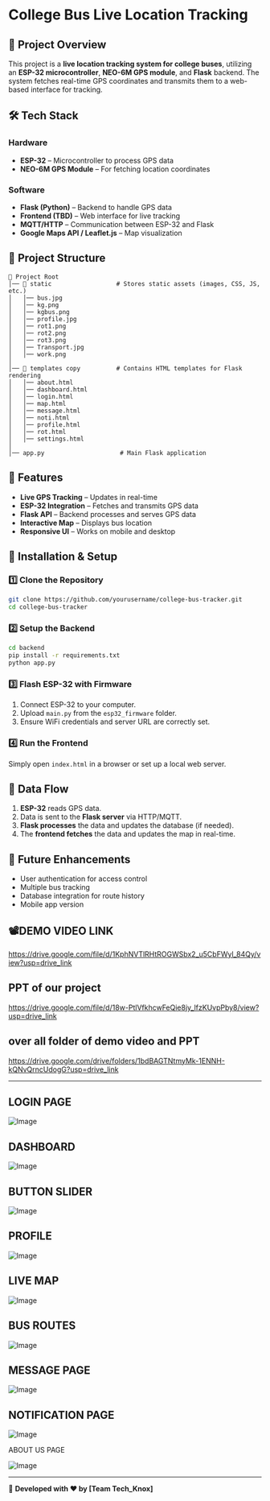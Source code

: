 # College Bus Live Location Tracking

## 📌 Project Overview
This project is a **live location tracking system for college buses**, utilizing an **ESP-32 microcontroller**, **NEO-6M GPS module**, and **Flask** backend. The system fetches real-time GPS coordinates and transmits them to a web-based interface for tracking.

## 🛠️ Tech Stack
### **Hardware**
- **ESP-32** – Microcontroller to process GPS data
- **NEO-6M GPS Module** – For fetching location coordinates

### **Software**
- **Flask (Python)** – Backend to handle GPS data
- **Frontend (TBD)** – Web interface for live tracking
- **MQTT/HTTP** – Communication between ESP-32 and Flask
- **Google Maps API / Leaflet.js** – Map visualization

## 📂 Project Structure
```
📁 Project Root
│── 📁 static                  # Stores static assets (images, CSS, JS, etc.)
│   │── bus.jpg
│   │── kg.png
│   │── kgbus.png
│   │── profile.jpg
│   │── rot1.png
│   │── rot2.png
│   │── rot3.png
│   │── Transport.jpg
│   │── work.png
│
│── 📁 templates copy          # Contains HTML templates for Flask rendering
│   │── about.html
│   │── dashboard.html
│   │── login.html
│   │── map.html
│   │── message.html
│   │── noti.html
│   │── profile.html
│   │── rot.html
│   │── settings.html
│
│── app.py                     # Main Flask application
```

## 🚀 Features
- **Live GPS Tracking** – Updates in real-time
- **ESP-32 Integration** – Fetches and transmits GPS data
- **Flask API** – Backend processes and serves GPS data
- **Interactive Map** – Displays bus location
- **Responsive UI** – Works on mobile and desktop

## 🔧 Installation & Setup
### **1️⃣ Clone the Repository**
```bash
git clone https://github.com/yourusername/college-bus-tracker.git
cd college-bus-tracker
```

### **2️⃣ Setup the Backend**
```bash
cd backend
pip install -r requirements.txt
python app.py
```

### **3️⃣ Flash ESP-32 with Firmware**
1. Connect ESP-32 to your computer.
2. Upload `main.py` from the `esp32_firmware` folder.
3. Ensure WiFi credentials and server URL are correctly set.

### **4️⃣ Run the Frontend**
Simply open `index.html` in a browser or set up a local web server.

## 📡 Data Flow
1. **ESP-32** reads GPS data.
2. Data is sent to the **Flask server** via HTTP/MQTT.
3. **Flask processes** the data and updates the database (if needed).
4. The **frontend fetches** the data and updates the map in real-time.

## 🎯 Future Enhancements
- User authentication for access control
- Multiple bus tracking
- Database integration for route history
- Mobile app version

## 📽️DEMO VIDEO LINK
https://drive.google.com/file/d/1KphNVTlRHtROGWSbx2_u5CbFWyl_84Qy/view?usp=drive_link

## PPT of our project
https://drive.google.com/file/d/18w-PtlVfkhcwFeQie8jy_lfzKUvpPby8/view?usp=drive_link

## over all folder of demo video and PPT
https://drive.google.com/drive/folders/1bdBAGTNtmyMk-1ENNH-kQNvQrncUdogG?usp=drive_link

---

## LOGIN PAGE

![Image](https://github.com/user-attachments/assets/2bfda925-ed04-4357-afaf-da1c5a4df62b)

## DASHBOARD

![Image](https://github.com/user-attachments/assets/42d4a805-4faf-4d23-868c-f8a89d5e4290)

## BUTTON SLIDER

![Image](https://github.com/user-attachments/assets/d59eb8df-061b-43cc-a161-39700fd92ca7)

## PROFILE

![Image](https://github.com/user-attachments/assets/fe77fef0-51f2-491d-baf9-38550837ea09)

## LIVE MAP

![Image](https://github.com/user-attachments/assets/08528b69-b9c6-4549-bb8f-e3d3a6dc7b88)

## BUS ROUTES

![Image](https://github.com/user-attachments/assets/3ac1c6c4-471f-4b58-8a38-eae3cda2118f)

## MESSAGE PAGE

![Image](https://github.com/user-attachments/assets/51ea2188-3841-47a4-bab9-df3e32a89624)

## NOTIFICATION PAGE

![Image](https://github.com/user-attachments/assets/ea63b4a4-0f79-4c78-ba6e-d1e8ccd7fe22)

 ABOUT US PAGE

![Image](https://github.com/user-attachments/assets/92fb7cf1-6a85-4edf-bf30-8583724e877d)





---

🚀 **Developed with ❤️ by [Team Tech_Knox]**

